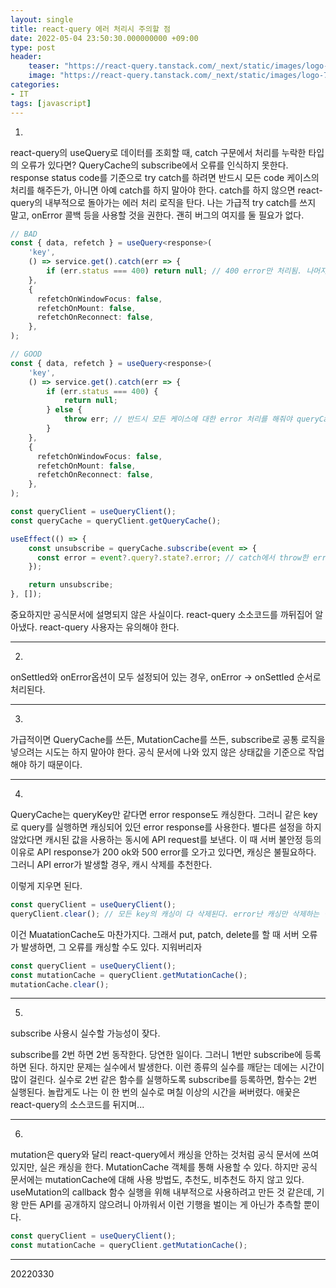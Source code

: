 ```yaml
---
layout: single
title: react-query 에러 처리시 주의할 점
date: 2022-05-04 23:50:30.000000000 +09:00
type: post
header:
    teaser: "https://react-query.tanstack.com/_next/static/images/logo-7a7896631260eebffcb031765854375b.svg"
    image: "https://react-query.tanstack.com/_next/static/images/logo-7a7896631260eebffcb031765854375b.svg"
categories:
- IT
tags: [javascript]
---
```


1. 

react-query의 useQuery로 데이터를 조회할 때, catch 구문에서 처리를 누락한 타입의 오류가 있다면?
QueryCache의 subscribe에서 오류를 인식하지 못한다.
response status code를 기준으로 try catch를 하려면 반드시 모든 code 케이스의 처리를 해주든가, 아니면 아예 catch를 하지 말아야 한다. catch를 하지 않으면 react-query의 내부적으로 돌아가는 에러 처리 로직을 탄다. 나는 가급적 try catch를 쓰지 말고, onError 콜백 등을 사용할 것을 권한다. 괜히 버그의 여지를 둘 필요가 없다.

```typescript
// BAD
const { data, refetch } = useQuery<response>(
    'key',
    () => service.get().catch(err => {
        if (err.status === 400) return null; // 400 error만 처리됨. 나머지는 무시
    },
    {
      refetchOnWindowFocus: false,
      refetchOnMount: false,
      refetchOnReconnect: false,
    },
);

// GOOD
const { data, refetch } = useQuery<response>(
    'key',
    () => service.get().catch(err => {
        if (err.status === 400) {
            return null;
        } else {
            throw err; // 반드시 모든 케이스에 대한 error 처리를 해줘야 queryCache가 오류를 인식한다
        }
    },
    {
      refetchOnWindowFocus: false,
      refetchOnMount: false,
      refetchOnReconnect: false,
    },
);

const queryClient = useQueryClient();
const queryCache = queryClient.getQueryCache();

useEffect(() => {
    const unsubscribe = queryCache.subscribe(event => {
      const error = event?.query?.state?.error; // catch에서 throw한 error만 잡아냄
    });

    return unsubscribe;
}, []);
```

중요하지만 공식문서에 설명되지 않은 사실이다. react-query 소소코드를 까뒤집어 알아냈다. react-query 사용자는 유의해야 한다.

---

2.

onSettled와 onError옵션이 모두 설정되어 있는 경우, onError -> onSettled 순서로 처리된다.


---

3.

가급적이면 QueryCache를 쓰든, MutationCache를 쓰든, subscribe로 공통 로직을 넣으려는 시도는 하지 말아야 한다. 공식 문서에 나와 있지 않은 상태값을 기준으로 작업해야 하기 때문이다.

---

4.

QueryCache는 queryKey만 같다면 error response도 캐싱한다. 그러니 같은 key로 query를 실행하면 캐싱되어 있던 error response를 사용한다.  별다른 설정을 하지 않았다면 캐시된 값을 사용하는 동시에 API request를 보낸다. 이 때 서버 불안정 등의 이유로 API response가 200 ok와 500 error를 오가고 있다면, 캐싱은 불필요하다. 그러니 API error가 발생할 경우, 캐시 삭제를 추천한다.

이렇게 지우면 된다.

```typescript
const queryClient = useQueryClient();
queryClient.clear(); // 모든 key의 캐싱이 다 삭제된다. error난 캐싱만 삭제하는 법은 따로 글을 쓰겠음
```

이건 MuatationCache도 마찬가지다. 그래서 put, patch, delete를 할 때 서버 오류가 발생하면, 그 오류를 캐싱할 수도 있다. 지워버리자

```typescript
const queryClient = useQueryClient();
const mutationCache = queryClient.getMutationCache();
mutationCache.clear();
```

---

5.

subscribe 사용시 실수할 가능성이 잦다.

subscribe를 2번 하면 2번 동작한다. 당연한 일이다. 그러니 1번만 subscribe에 등록하면 된다. 하지만 문제는 실수에서 발생한다. 이런 종류의 실수를 깨닫는 데에는 시간이 많이 걸린다. 실수로 2번 같은 함수를 실행하도록 subscribe를 등록하면, 함수는 2번 실행된다.  놀랍게도 나는 이 한 번의 실수로 며칠 이상의 시간을 써버렸다. 애꿎은 react-query의 소스코드를 뒤지며...

---

6.


mutation은 query와 달리 react-query에서 캐싱을 안하는 것처럼 공식 문서에 쓰여있지만, 실은 캐싱을 한다. MutationCache 객체를 통해 사용할 수 있다. 하지만 공식 문서에는 mutationCache에 대해 사용 방법도, 추천도, 비추천도 하지 않고 있다. useMutation의 callback 함수 실행을 위해 내부적으로 사용하려고 만든 것 같은데, 기왕 만든 API를 공개하지 않으려니 아까워서 이런 기행을 벌이는 게 아닌가 추측할 뿐이다.

```typescript
const queryClient = useQueryClient();
const mutationCache = queryClient.getMutationCache();
```

---
20220330
